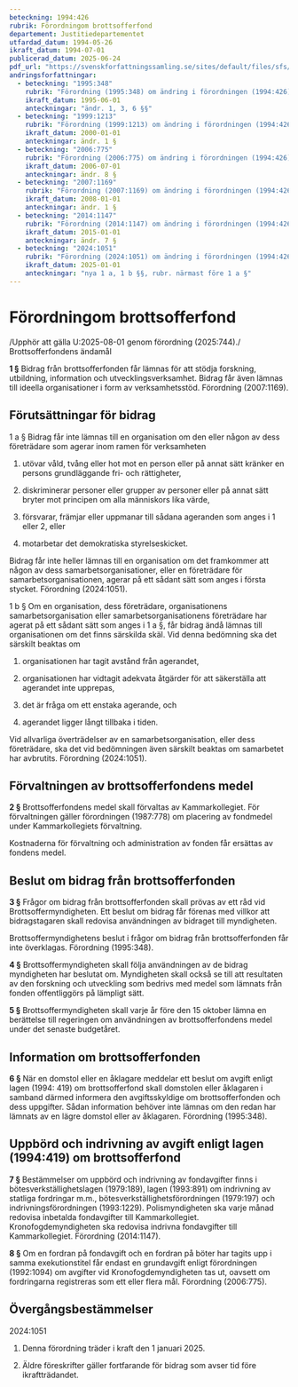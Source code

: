 ```yaml
---
beteckning: 1994:426
rubrik: Förordningom brottsofferfond
departement: Justitiedepartementet
utfardad_datum: 1994-05-26
ikraft_datum: 1994-07-01
publicerad_datum: 2025-06-24
pdf_url: "https://svenskforfattningssamling.se/sites/default/files/sfs/1994-05/SFS1994-426.pdf"
andringsforfattningar:
  - beteckning: "1995:348"
    rubrik: "Förordning (1995:348) om ändring i förordningen (1994:426) om brottsofferfond"
    ikraft_datum: 1995-06-01
    anteckningar: "ändr. 1, 3, 6 §§"
  - beteckning: "1999:1213"
    rubrik: "Förordning (1999:1213) om ändring i förordningen (1994:426) om brottsofferfond"
    ikraft_datum: 2000-01-01
    anteckningar: ändr. 1 §
  - beteckning: "2006:775"
    rubrik: "Förordning (2006:775) om ändring i förordningen (1994:426) om brottsofferfond"
    ikraft_datum: 2006-07-01
    anteckningar: ändr. 8 §
  - beteckning: "2007:1169"
    rubrik: "Förordning (2007:1169) om ändring i förordningen (1994:426) om brottsofferfond"
    ikraft_datum: 2008-01-01
    anteckningar: ändr. 1 §
  - beteckning: "2014:1147"
    rubrik: "Förordning (2014:1147) om ändring i förordningen (1994:426) om brottsofferfond"
    ikraft_datum: 2015-01-01
    anteckningar: ändr. 7 §
  - beteckning: "2024:1051"
    rubrik: "Förordning (2024:1051) om ändring i förordningen (1994:426) om brottsofferfond"
    ikraft_datum: 2025-01-01
    anteckningar: "nya 1 a, 1 b §§, rubr. närmast före 1 a §"
---
```


# Förordningom brottsofferfond

/Upphör att gälla U:2025-08-01 genom förordning (2025:744)./ Brottsofferfondens ändamål

**1 §** Bidrag från brottsofferfonden får lämnas för att stödja forskning, utbildning, information och utvecklingsverksamhet. Bidrag får även lämnas till ideella organisationer i form av verksamhetsstöd. Förordning (2007:1169).

## Förutsättningar för bidrag

1 a § Bidrag får inte lämnas till en organisation om den eller någon av dess företrädare som agerar inom ramen för verksamheten

1. utövar våld, tvång eller hot mot en person eller på annat sätt kränker en persons grundläggande fri- och rättigheter,

2. diskriminerar personer eller grupper av personer eller på annat sätt bryter mot principen om alla människors lika värde,

3. försvarar, främjar eller uppmanar till sådana ageranden som anges i 1 eller 2, eller

4. motarbetar det demokratiska styrelseskicket.

Bidrag får inte heller lämnas till en organisation om det framkommer att någon av dess samarbetsorganisationer, eller en företrädare för samarbetsorganisationen, agerar på ett sådant sätt som anges i första stycket. Förordning (2024:1051).

1 b § Om en organisation, dess företrädare, organisationens samarbetsorganisation eller samarbetsorganisationens företrädare har agerat på ett sådant sätt som anges i 1 a §, får bidrag ändå lämnas till organisationen om det finns särskilda skäl. Vid denna bedömning ska det särskilt beaktas om

1. organisationen har tagit avstånd från agerandet,

2. organisationen har vidtagit adekvata åtgärder för att säkerställa att agerandet inte upprepas,

3. det är fråga om ett enstaka agerande, och

4. agerandet ligger långt tillbaka i tiden.

Vid allvarliga överträdelser av en samarbetsorganisation, eller dess företrädare, ska det vid bedömningen även särskilt beaktas om samarbetet har avbrutits. Förordning (2024:1051).

## Förvaltningen av brottsofferfondens medel

**2 §** Brottsofferfondens medel skall förvaltas av Kammarkollegiet. För förvaltningen gäller förordningen (1987:778) om placering av fondmedel under Kammarkollegiets förvaltning.

Kostnaderna för förvaltning och administration av fonden får ersättas av fondens medel.

## Beslut om bidrag från brottsofferfonden

**3 §** Frågor om bidrag från brottsofferfonden skall prövas av ett råd vid Brottsoffermyndigheten. Ett beslut om bidrag får förenas med villkor att bidragstagaren skall redovisa användningen av bidraget till myndigheten.

Brottsoffermyndighetens beslut i frågor om bidrag från brottsofferfonden får inte överklagas. Förordning (1995:348).

**4 §** Brottsoffermyndigheten skall följa användningen av de bidrag myndigheten har beslutat om. Myndigheten skall också se till att resultaten av den forskning och utveckling som bedrivs med medel som lämnats från fonden offentliggörs på lämpligt sätt.

**5 §** Brottsoffermyndigheten skall varje år före den 15 oktober lämna en berättelse till regeringen om användningen av brottsofferfondens medel under det senaste budgetåret.

## Information om brottsofferfonden

**6 §** När en domstol eller en åklagare meddelar ett beslut om avgift enligt lagen (1994: 419) om brottsofferfond skall domstolen eller åklagaren i samband därmed informera den avgiftsskyldige om brottsofferfonden och dess uppgifter. Sådan information behöver inte lämnas om den redan har lämnats av en lägre domstol eller av åklagaren. Förordning (1995:348).

## Uppbörd och indrivning av avgift enligt lagen (1994:419) om brottsofferfond

**7 §** Bestämmelser om uppbörd och indrivning av fondavgifter finns i bötesverkställighetslagen (1979:189), lagen (1993:891) om indrivning av statliga fordringar m.m., bötesverkställighetsförordningen (1979:197) och indrivningsförordningen (1993:1229). Polismyndigheten ska varje månad redovisa inbetalda fondavgifter till Kammarkollegiet. Kronofogdemyndigheten ska redovisa indrivna fondavgifter till Kammarkollegiet. Förordning (2014:1147).

**8 §** Om en fordran på fondavgift och en fordran på böter har tagits upp i samma exekutionstitel får endast en grundavgift enligt förordningen (1992:1094) om avgifter vid Kronofogdemyndigheten tas ut, oavsett om fordringarna registreras som ett eller flera mål. Förordning (2006:775).


## Övergångsbestämmelser

2024:1051

1. Denna förordning träder i kraft den 1 januari 2025.

2. Äldre föreskrifter gäller fortfarande för bidrag som avser tid före ikraftträdandet.